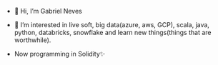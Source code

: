 - 👋 Hi, I’m Gabriel Neves
- 👀 I’m interested in live soft, big data(azure, aws, GCP), scala, java, python, databricks, snowflake and learn new things(things that are worthwhile).

- Now programming in Solidity✨


<!---
gadesilnes/gadesilnes is a ✨ special ✨ repository because its `README.md` (this file) appears on your GitHub profile.
You can click the Preview link to take a look at your changes.
--->
